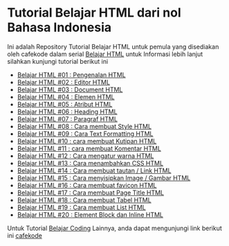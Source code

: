 # Tutorial Belajar HTML dari nol Bahasa Indonesia
Ini adalah Repository Tutorial Belajar HTML untuk pemula yang disediakan oleh cafekode dalam serial <a href="https://www.cafekode.com/p/html.html">Belajar HTML</a>
untuk Informasi lebih lanjut silahkan kunjungi tutorial berikut ini
<ul>
  <li><a href="https://www.cafekode.com/2022/04/html-pengenalan.html">Belajar HTML #01 : Pengenalan HTML</a></li>
  <li><a href="https://www.cafekode.com/2023/04/html-editor.html">Belajar HTML #02 : Editor HTML</a></li>
  <li><a href="https://www.cafekode.com/2023/04/document-html.html">Belajar HTML #03 : Document HTML</a></li>
  <li><a href="https://www.cafekode.com/2023/04/elemen-html.html">Belajar HTML #04 : Elemen HTML</a></li>
  <li><a href="https://www.cafekode.com/2023/04/atribut-html.html">Belajar HTML #05 : Atribut HTML</a></li>
  <li><a href="https://www.cafekode.com/2023/04/heading-html.html">Belajar HTML #06 : Heading HTML</a></li>
  <li><a href="https://www.cafekode.com/2023/04/paragraf-html.html">Belajar HTML #07 : Paragraf HTML</a></li>
  <li><a href="https://www.cafekode.com/2023/04/html-style.html">Belajar HTML #08 : Cara membuat Style HTML</a></li>
  <li><a href="https://www.cafekode.com/2023/04/html-text-formatting.html">Belajar HTML #09 : Cara Text Formatting HTML</a></li>
  <li><a href="https://www.cafekode.com/2023/04/kutipan-html.html">Belajar HTML #10 : cara membuat Kutipan HTML</a></li>
  <li><a href="https://www.cafekode.com/2023/04/komentar-html.html">Belajar HTML #11 : cara membuat Komentar HTML</a></li>
  <li><a href="https://www.cafekode.com/2023/04/warna-html.html">Belajar HTML #12 : Cara mengatur warna HTML</a></li>
  <li><a href="https://www.cafekode.com/2023/04/css-html.html">Belajar HTML #13 : Cara menambahkan CSS HTML</a></li>
  <li><a href="https://www.cafekode.com/2023/04/tautan-html.html">Belajar HTML #14 : Cara membuat tautan / Link HTML</a></li>
  <li><a href="https://www.cafekode.com/2023/04/image-html.html">Belajar HTML #15 : Cara menyisipkan Image / Gambar HTML</a></li>
  <li><a href="https://www.cafekode.com/2023/04/favicon-html.html">Belajar HTML #16 : Cara membuat favicon HTML</a></li>
  <li><a href="https://www.cafekode.com/2023/04/page-titlte-html.html">Belajar HTML #17 : Cara membuat Page Title HTML</a></li>
  <li><a href="https://www.cafekode.com/2023/04/tabel-html.html">Belajar HTML #18 : Cara membuat Tabel HTML</a></li>
  <li><a href="https://www.cafekode.com/2023/04/list-html.html">Belajar HTML #19 : Cara membuat List HTML</a></li>
  <li><a href="https://www.cafekode.com/2023/04/block-dan-inline-html.html">Belajar HTML #20 : Element Block dan Inline HTML</a></li>
</ul>

Untuk Tutorial <a href="https://www.cafekode.com">Belajar Coding</a> Lainnya, anda dapat mengunjungi link berikut ini <a href="https://www.cafekode.com">cafekode</a>
